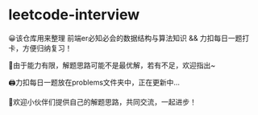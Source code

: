 # leetcode-interview
😀该仓库用来整理 前端er必知必会的数据结构与算法知识 &amp;&amp; 力扣每日一题打卡，方便归纳复习！

💪由于能力有限，解题思路可能不是最优解，若有不足，欢迎指出~

🖨️力扣每日一题放在problems文件夹中，正在更新中...

🤣欢迎小伙伴们提供自己的解题思路，共同交流，一起进步！
